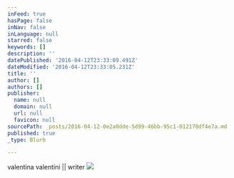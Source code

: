 ```yaml
---
inFeed: true
hasPage: false
inNav: false
inLanguage: null
starred: false
keywords: []
description: ''
datePublished: '2016-04-12T23:33:09.491Z'
dateModified: '2016-04-12T23:33:05.231Z'
title: ''
author: []
authors: []
publisher:
  name: null
  domain: null
  url: null
  favicon: null
sourcePath: _posts/2016-04-12-0e2a0dde-5d99-46bb-95c1-012170df4e7a.md
published: true
_type: Blurb

---
```

valentina valentini  || writer
![](https://the-grid-user-content.s3-us-west-2.amazonaws.com/a4f8d8d2-6871-408f-ae43-e8770e4c6e31.jpg)
